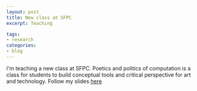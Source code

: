 ```yaml
---
layout: post
title: New class at SFPC
excerpt: Teaching

tags: 
- research
categories:
- blog
---
```


I'm teaching a new class at SFPC. Poetics and politics of computation is a class for students to build conceptual tools and critical perspective for art and technology. Follow my slides [here](http://tchoi8.github.io/poetic-computation-16)
